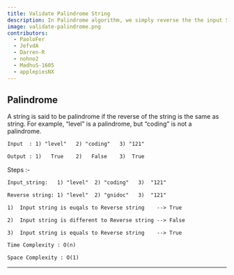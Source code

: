```yaml
---
title: Validate Palindrome String
description: In Palindrome algorithm, we simply reverse the the input String. If the two strig are equals then return True, otherwise, the algorithm returns False.
image: validate-palindrome.png
contributors:
  - PaoloFer
  - JefvdA
  - Darren-R
  - nohno2
  - MadhuS-1605
  - applepiesNX
---
```


## Palindrome

A string is said to be palindrome if the reverse of the string is the same as string. For example, “level” is a palindrome, but “coding” is not a palindrome.

```txt
Input  : 1) "level"   2) "coding"   3) "121"  

Output : 1)   True    2)   False    3)  True

```

Steps :-

```txt
Input_string:   1) "level"  2) "coding"   3)  "121"

Reverse string: 1) "level"  2) "gnidoc"   3)  "121"

1)  Input string is euqals to Reverse string    --> True

2)  Input string is different to Reverse string --> False

3)  Input string is equals to Reverse string    --> True
```

```txt
Time Complexity : O(n)
```

```txt
Space Complexity : O(1)
```

---
